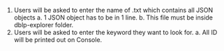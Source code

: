1. Users will be asked to enter the name of .txt which contains all JSON objects
   a. 1 JSON object has to be in 1 line.
   b. This file must be inside dblp-explorer folder.
 2. Users will be asked to enter the keyword they want to look for. 
   a. All ID will be printed out on Console.